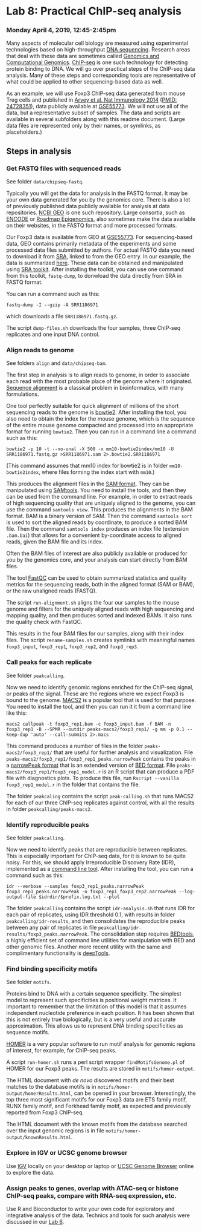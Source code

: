 # Lab 8: Practical ChIP-seq analysis

### Monday April 4, 2019, 12:45-2:45pm


Many aspects of molecular cell biology are measured using experimental technologies based on high-throughput [DNA sequencing](http://www.cs.jhu.edu/~langmea/resources/lecture_notes/dna_sequencing.pdf). Research areas that deal with these data are sometimes called [Genomics and Computational Genomics](http://www.cs.jhu.edu/~langmea/resources/lecture_notes/genomics_comp_genomics.pdf). [ChIP-seq](https://en.wikipedia.org/wiki/ChIP-sequencing) is one such technology for detecting protein binding to DNA. We will go over practical steps of the ChIP-seq data analysis. Many of these steps and corresponding tools are representative of what could be applied to other sequencing-based data as well.

As an example, we will use Foxp3 ChIP-seq data generated from mouse Treg cells and published in [Arvey et al. Nat Immunology 2014](https://www.nature.com/articles/ni.2868) ([PMID: 24728351](https://www.ncbi.nlm.nih.gov/pubmed/24728351)), data publicly available at [GSE55773](https://www.ncbi.nlm.nih.gov/geo/query/acc.cgi?acc=GSE55773). We will not use all of the data, but a representative subset of samples. The data and scripts are available in several subfolders along with this readme document. (Large data files are represented only by their names, or symlinks, as placeholders.)


## Steps in analysis


### Get FASTQ files with sequenced reads

See folder `data/chipseq-fastq`.

Typically you will get the data for analysis in the FASTQ format. It may be your own data generated for you by the genomics core. There is also a lot of previously published data publicly available for analysis at data repositories. [NCBI GEO](https://www.ncbi.nlm.nih.gov/geo/) is one such repository. Large consortia, such as [ENCODE](https://www.encodeproject.org/) or [Roadmap Epigenomics](http://www.roadmapepigenomics.org/), also sometimes make the data available on their websites, in the FASTQ format and more processed formats.

Our Foxp3 data is available from GEO at [GSE55773](https://www.ncbi.nlm.nih.gov/geo/query/acc.cgi?acc=GSE55773). For sequencing-based data, GEO contains primarily metadata of the experiments and some processed data files submitted by authors. For actual FASTQ data you need to download it from [SRA](https://www.ncbi.nlm.nih.gov/sra), linked to from the GEO entry. In our example, the data is summarized [here](https://www.ncbi.nlm.nih.gov/Traces/study/?acc=SRP039938). These data can be obtained and manipulated using [SRA toolkit](https://www.ncbi.nlm.nih.gov/books/NBK158900/). After installing the toolkit, you can use one command from this toolkit, `fastq-dump`, to donwload the data directly from SRA in FASTQ format.

You can run a command such as this:

```
fastq-dump -I --gzip -A SRR1186971
```

which downloads a file `SRR1186971.fastq.gz`.

The script `dump-files.sh` downloads the four samples, three ChIP-seq replicates and one input DNA control.


### Align reads to genome

See folders `align` and `data/chipseq-bam`.

The first step in analysis is to align reads to genome, in order to associate each read with the most probable place of the genome where it originated. [Sequence alignment](https://en.wikipedia.org/wiki/Sequence_alignment) is a classical problem in bioinformatics, with many formulations. 

One tool perfectly suitable for quick alignment of millions of the short sequencing reads to the genome is [bowtie2](http://bowtie-bio.sourceforge.net/bowtie2). After installing the tool, you also need to obtain the index for the mouse genome, which is the sequence of the entire mouse genome compacted and processed into an appropriate format for running `bowtie2`. Then you can run in a command line a command such as this:

```
bowtie2 -p 10 -t --no-unal -X 500 -x mm10-bowtie2index/mm10 -U SRR1186971.fastq.gz >SRR1186971.sam 2>.bowtie2.SRR1186971
```

(This command assumes that mm10 index for bowtie2 is in folder `mm10-bowtie2index`, where files forming the index start with `mm10`.)

This produces the alignment files in the [SAM format](https://samtools.github.io/hts-specs/SAMv1.pdf). They can be manipulated using [SAMtools](http://samtools.sourceforge.net/). You need to install the tools, and then they can be used from the command line. For example, in order to extract reads of high sequencing quality that are uniquely aligned to the genome, you can use the command `samtools view`. This produces the alignments in the BAM format. BAM is a binary version of SAM. Then the command `samtools sort` is used to sort the aligned reads by coordinate, to produce a sorted BAM file. Then the command `samtools index` produces an index file (extension `.bam.bai`) that allows for a convenient by-coordinate access to aligned reads, given the BAM file and its index.

Often the BAM files of interest are also publicly available or produced for you by the genomics core, and your analysis can start directly from BAM files.

The tool [FastQC](https://www.bioinformatics.babraham.ac.uk/projects/fastqc/) can be used to obtain summarized statistics and quality metrics for the sequencing reads, both in the aligned format (SAM or BAM), or the raw unaligned reads (FASTQ).

The script `run-alignment.sh` aligns the four our samples to the mouse genome and filters for the uniquely aligned reads with high sequencing and mapping quality, and then produces sorted and indexed BAMs. It also runs the quality check with FastQC.

This results in the four BAM files for our samples, along with their index files. The script `rename-samples.sh` creates symlinks with meaningful names `foxp3_input`, `foxp3_rep1`, `foxp3_rep2`, and `foxp3_rep3`.


### Call peaks for each replicate

See folder `peakcalling`.

Now we need to identify genomic regions enriched for the ChIP-seq signal, or peaks of the signal. These are the regions where we expect Foxp3 is bound to the genome. [MACS2](https://github.com/taoliu/MACS) is a popular tool that is used for that purpose. You need to install the tool, and then you can run it it from a command line like this:

```
macs2 callpeak -t foxp3_rep1.bam -c foxp3_input.bam -f BAM -n foxp3_rep1 -B --SPMR --outdir peaks-macs2/foxp3_rep1/ -g mm -p 0.1 --keep-dup 'auto' --call-summits 2>.macs
```

This command produces a number of files in the folder `peaks-macs2/foxp3_rep1/` that are useful for further analysis and visualization. File `peaks-macs2/foxp3_rep1/foxp3_rep1_peaks.narrowPeak` contains the peaks in a [narrowPeak format](https://genome.ucsc.edu/FAQ/FAQformat.html#format12) that is an extended version of [BED format](https://genome.ucsc.edu/FAQ/FAQformat.html#format1). File `peaks-macs2/foxp3_rep1/foxp3_rep1_model.r` is an R script that can produce a PDF file with diagnostics plots. To produce this file, run `Rscript --vanilla foxp3_rep1_model.r` in the folder that contains the file.

The folder `peakcaling` contains the script `peak-calling.sh` that runs MACS2 for each of our three ChIP-seq replicates against control, with all the results in folder `peakcalling/peaks-macs2`.


### Identify reproducible peaks

See folder `peakcalling`.

Now we need to identify peaks that are reproducible between replicates. This is especially important for ChIP-seq data, for it is known to be quite noisy. For this, we should apply Irreproducible Discovery Rate (IDR), implemented as a [command line tool](https://github.com/nboley/idr). After installing the tool, you can run a command such as this:

```
idr --verbose --samples foxp3_rep1_peaks.narrowPeak foxp3_rep1_peaks.narrowPeak -o foxp3_rep1_foxp3_rep2.narrowPeak --log-output-file $idrdir/$prefix.log.txt --plot
```

The folder `peakcalling` contains the script `idr-analysis.sh` that runs IDR for each pair of replicates, using IDR threshold 0.1, with results in folder `peakcalling/idr-results`, and then consolidates the reproducible peaks between any pair of replicates in file `peakcalling/idr-results/foxp3_peaks.narrowPeak`. The consolidation step requires [BEDtools](http://bedtools.readthedocs.io/en/latest/), a highly efficient set of command line utilities for manipulation with BED and other genomic files. Another more recent utility with the same and complimentary functionality is [deepTools](https://deeptools.readthedocs.io/).


### Find binding specificity motifs

See folder `motifs`.

Proteins bind to DNA with a certain sequence specificity. The simplest model to represent such specificities is positional weight matrices. It important to remember that the limitation of this model is that it assumes independent nucleotide preference in each position. It has been shown that this is not entirely true biologically, but is a very useful and accurate approximation. This allows us to represent DNA binding specificities as sequence motifs.

[HOMER](http://homer.ucsd.edu/homer/motif/) is a very popular software to run motif analysis for genomic regions of interest, for example, for ChIP-seq peaks.

A script `run-homer.sh` runs a perl script wrapper `findMotifsGenome.pl` of HOMER for our Foxp3 peaks. The results are stored in `motifs/homer-output`. 

The HTML document with *de novo* discovered motifs and their best matches to the database motifs is in `motifs/homer-output/homerResults.html`, can be opened in your browser. Interestingly, the top three most significant motifs for our Foxp3 data are ETS family motif, RUNX family motif, and Forkhead family motif, as expected and previously reported from Foxp3 ChIP-seq.

The HTML document with the known motifs from the database searched over the input genomic regions is in file `motifs/homer-output/knownResults.html`.



### Explore in IGV or UCSC genome browser

Use [IGV](http://software.broadinstitute.org/software/igv/) locally on your desktop or laptop or [UCSC Genome Browser](https://genome.ucsc.edu/) online to explore the data.



### Assign peaks to genes, overlap with ATAC-seq or histone ChIP-seq peaks, compare with RNA-seq expression, etc.

Use R and Bioconductor to write your own code for exploratory and integrative analysis of the data. Technics and tools for such analysis were discussed in our [Lab 6](../lab6/schedule.md).
